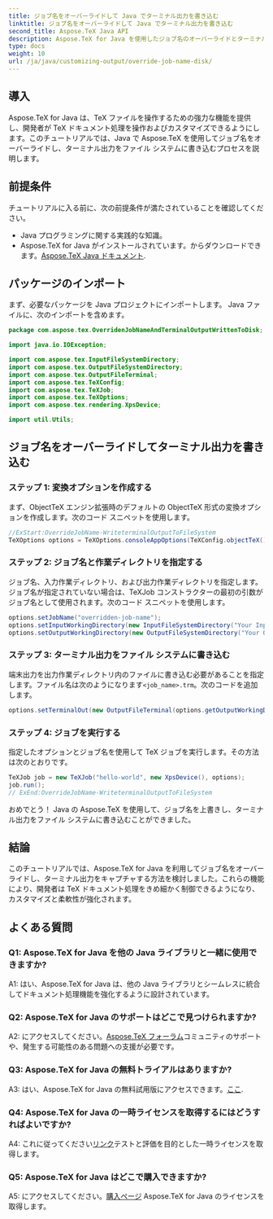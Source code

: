 ```yaml
---
title: ジョブ名をオーバーライドして Java でターミナル出力を書き込む
linktitle: ジョブ名をオーバーライドして Java でターミナル出力を書き込む
second_title: Aspose.TeX Java API
description: Aspose.TeX for Java を使用したジョブ名のオーバーライドとターミナル出力の書き込みに関するステップバイステップのガイドを参照してください。強力なカスタマイズ オプションを使用してドキュメント処理を強化します。
type: docs
weight: 10
url: /ja/java/customizing-output/override-job-name-disk/
---
```

## 導入

Aspose.TeX for Java は、TeX ファイルを操作するための強力な機能を提供し、開発者が TeX ドキュメント処理を操作およびカスタマイズできるようにします。このチュートリアルでは、Java で Aspose.TeX を使用してジョブ名をオーバーライドし、ターミナル出力をファイル システムに書き込むプロセスを説明します。

## 前提条件

チュートリアルに入る前に、次の前提条件が満たされていることを確認してください。

- Java プログラミングに関する実践的な知識。
-  Aspose.TeX for Java がインストールされています。からダウンロードできます。[Aspose.TeX Java ドキュメント](https://reference.aspose.com/tex/java/).

## パッケージのインポート

まず、必要なパッケージを Java プロジェクトにインポートします。 Java ファイルに、次のインポートを含めます。

```java
package com.aspose.tex.OverridenJobNameAndTerminalOutputWrittenToDisk;

import java.io.IOException;

import com.aspose.tex.InputFileSystemDirectory;
import com.aspose.tex.OutputFileSystemDirectory;
import com.aspose.tex.OutputFileTerminal;
import com.aspose.tex.TeXConfig;
import com.aspose.tex.TeXJob;
import com.aspose.tex.TeXOptions;
import com.aspose.tex.rendering.XpsDevice;

import util.Utils;
```

## ジョブ名をオーバーライドしてターミナル出力を書き込む

### ステップ 1: 変換オプションを作成する

まず、ObjectTeX エンジン拡張時のデフォルトの ObjectTeX 形式の変換オプションを作成します。次のコード スニペットを使用します。

```java
//ExStart:OverrideJobName-WriteterminalOutputToFileSystem
TeXOptions options = TeXOptions.consoleAppOptions(TeXConfig.objectTeX());
```

### ステップ 2: ジョブ名と作業ディレクトリを指定する

ジョブ名、入力作業ディレクトリ、および出力作業ディレクトリを指定します。ジョブ名が指定されていない場合は、TeXJob コンストラクターの最初の引数がジョブ名として使用されます。次のコード スニペットを使用します。

```java
options.setJobName("overridden-job-name");
options.setInputWorkingDirectory(new InputFileSystemDirectory("Your Input Directory"));
options.setOutputWorkingDirectory(new OutputFileSystemDirectory("Your Output Directory"));
```

### ステップ 3: ターミナル出力をファイル システムに書き込む

端末出力を出力作業ディレクトリ内のファイルに書き込む必要があることを指定します。ファイル名は次のようになります`<job_name>.trm`。次のコードを追加します。

```java
options.setTerminalOut(new OutputFileTerminal(options.getOutputWorkingDirectory()));
```

### ステップ 4: ジョブを実行する

指定したオプションとジョブ名を使用して TeX ジョブを実行します。その方法は次のとおりです。

```java
TeXJob job = new TeXJob("hello-world", new XpsDevice(), options);
job.run();
// ExEnd:OverrideJobName-WriteterminalOutputToFileSystem
```

おめでとう！ Java の Aspose.TeX を使用して、ジョブ名を上書きし、ターミナル出力をファイル システムに書き込むことができました。

## 結論

このチュートリアルでは、Aspose.TeX for Java を利用してジョブ名をオーバーライドし、ターミナル出力をキャプチャする方法を検討しました。これらの機能により、開発者は TeX ドキュメント処理をきめ細かく制御できるようになり、カスタマイズと柔軟性が強化されます。

## よくある質問

### Q1: Aspose.TeX for Java を他の Java ライブラリと一緒に使用できますか?

A1: はい、Aspose.TeX for Java は、他の Java ライブラリとシームレスに統合してドキュメント処理機能を強化するように設計されています。

### Q2: Aspose.TeX for Java のサポートはどこで見つけられますか?

 A2: にアクセスしてください。[Aspose.TeX フォーラム](https://forum.aspose.com/c/tex/47)コミュニティのサポートや、発生する可能性のある問題への支援が必要です。

### Q3: Aspose.TeX for Java の無料トライアルはありますか?

 A3: はい、Aspose.TeX for Java の無料試用版にアクセスできます。[ここ](https://releases.aspose.com/).

### Q4: Aspose.TeX for Java の一時ライセンスを取得するにはどうすればよいですか?

 A4: これに従ってください[リンク](https://purchase.aspose.com/temporary-license/)テストと評価を目的とした一時ライセンスを取得します。

### Q5: Aspose.TeX for Java はどこで購入できますか?

 A5: にアクセスしてください。[購入ページ](https://purchase.aspose.com/buy) Aspose.TeX for Java のライセンスを取得します。
